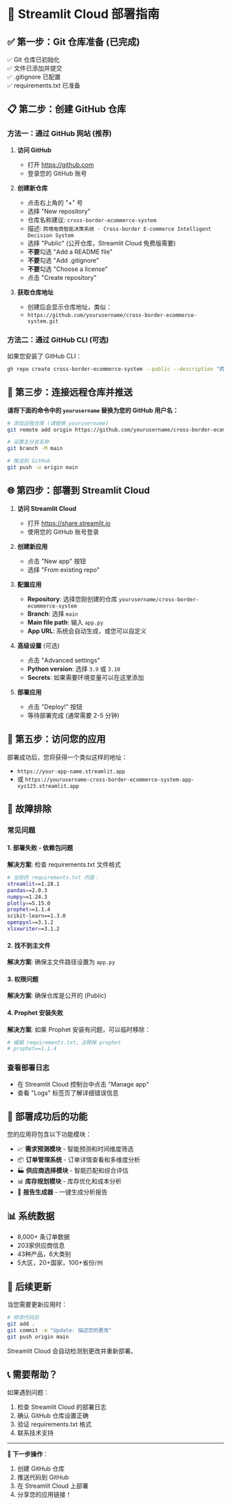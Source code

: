# 🚀 Streamlit Cloud 部署指南

## ✅ 第一步：Git 仓库准备 (已完成)

✅ Git 仓库已初始化  
✅ 文件已添加并提交  
✅ .gitignore 已配置  
✅ requirements.txt 已准备  

## 📋 第二步：创建 GitHub 仓库

### 方法一：通过 GitHub 网站 (推荐)

1. **访问 GitHub**
   - 打开 https://github.com
   - 登录您的 GitHub 账号

2. **创建新仓库**
   - 点击右上角的 "+" 号
   - 选择 "New repository"
   - 仓库名称建议: `cross-border-ecommerce-system`
   - 描述: `跨境电商智能决策系统 - Cross-border E-commerce Intelligent Decision System`
   - 选择 "Public" (公开仓库，Streamlit Cloud 免费版需要)
   - **不要**勾选 "Add a README file"
   - **不要**勾选 "Add .gitignore"
   - **不要**勾选 "Choose a license"
   - 点击 "Create repository"

3. **获取仓库地址**
   - 创建后会显示仓库地址，类似：
   - `https://github.com/yourusername/cross-border-ecommerce-system.git`

### 方法二：通过 GitHub CLI (可选)

如果您安装了 GitHub CLI：
```bash
gh repo create cross-border-ecommerce-system --public --description "跨境电商智能决策系统"
```

## 🔗 第三步：连接远程仓库并推送

**请将下面的命令中的 `yourusername` 替换为您的 GitHub 用户名：**

```bash
# 添加远程仓库 (请替换 yourusername)
git remote add origin https://github.com/yourusername/cross-border-ecommerce-system.git

# 设置主分支名称
git branch -M main

# 推送到 GitHub
git push -u origin main
```

## 🌐 第四步：部署到 Streamlit Cloud

1. **访问 Streamlit Cloud**
   - 打开 https://share.streamlit.io
   - 使用您的 GitHub 账号登录

2. **创建新应用**
   - 点击 "New app" 按钮
   - 选择 "From existing repo"

3. **配置应用**
   - **Repository**: 选择您刚创建的仓库 `yourusername/cross-border-ecommerce-system`
   - **Branch**: 选择 `main`
   - **Main file path**: 输入 `app.py`
   - **App URL**: 系统会自动生成，或您可以自定义

4. **高级设置** (可选)
   - 点击 "Advanced settings"
   - **Python version**: 选择 `3.9` 或 `3.10`
   - **Secrets**: 如果需要环境变量可以在这里添加

5. **部署应用**
   - 点击 "Deploy!" 按钮
   - 等待部署完成 (通常需要 2-5 分钟)

## 📱 第五步：访问您的应用

部署成功后，您将获得一个类似这样的地址：
- `https://your-app-name.streamlit.app`
- 或 `https://yourusername-cross-border-ecommerce-system-app-xyz123.streamlit.app`

## 🔧 故障排除

### 常见问题

#### 1. 部署失败 - 依赖包问题
**解决方案**: 检查 requirements.txt 文件格式
```bash
# 当前的 requirements.txt 内容：
streamlit==1.28.1
pandas==2.0.3
numpy==1.24.3
plotly==5.15.0
prophet==1.1.4
scikit-learn==1.3.0
openpyxl==3.1.2
xlsxwriter==3.1.2
```

#### 2. 找不到主文件
**解决方案**: 确保主文件路径设置为 `app.py`

#### 3. 权限问题
**解决方案**: 确保仓库是公开的 (Public)

#### 4. Prophet 安装失败
**解决方案**: 如果 Prophet 安装有问题，可以临时移除：
```bash
# 编辑 requirements.txt，注释掉 prophet
# prophet==1.1.4
```

### 查看部署日志
- 在 Streamlit Cloud 控制台中点击 "Manage app"
- 查看 "Logs" 标签页了解详细错误信息

## 🎉 部署成功后的功能

您的应用将包含以下功能模块：
- 📈 **需求预测模块** - 智能预测和时间维度筛选
- 📦 **订单管理系统** - 订单详情查看和多维度分析
- 🏭 **供应商选择模块** - 智能匹配和综合评估
- 📊 **库存规划模块** - 库存优化和成本分析
- 📄 **报告生成器** - 一键生成分析报告

## 📊 系统数据
- 8,000+ 条订单数据
- 203家供应商信息
- 43种产品，6大类别
- 5大区，20+国家，100+省份/州

## 🔄 后续更新

当您需要更新应用时：
```bash
# 修改代码后
git add .
git commit -m "Update: 描述您的更改"
git push origin main
```

Streamlit Cloud 会自动检测到更改并重新部署。

## 📞 需要帮助？

如果遇到问题：
1. 检查 Streamlit Cloud 的部署日志
2. 确认 GitHub 仓库设置正确
3. 验证 requirements.txt 格式
4. 联系技术支持

---

**🎯 下一步操作**：
1. 创建 GitHub 仓库
2. 推送代码到 GitHub
3. 在 Streamlit Cloud 上部署
4. 分享您的应用链接！
